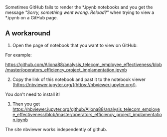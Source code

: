 Sometimes GitHub fails to render the *.ipynb notebooks and you get the message *"Sorry, something went wrong. Reload?"* when trying to view a *.ipynb on a GitHub page.

## A workaround

1. Open the page of notebook that you want to view on GitHub:

For example:

https://github.com/Aliona88/analysis_telecom_employee_effectiveness/blob/master/operators_efficiency_project_implamentation.ipynb

2. Copy the link of this notebook and past it to the notebook viewer [https://nbviewer.jupyter.org/](https://nbviewer.jupyter.org/).

You don't need to install it!

3. Then you get https://nbviewer.jupyter.org/github/Aliona88/analysis_telecom_employee_effectiveness/blob/master/operators_efficiency_project_implamentation.ipynb

The site nbviewer works independently of github.